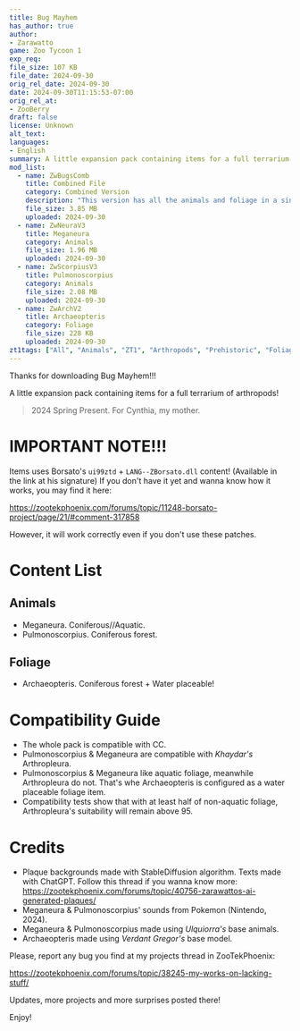 ```yaml
---
title: Bug Mayhem
has_author: true
author: 
- Zarawatto
game: Zoo Tycoon 1
exp_req: 
file_size: 107 KB
file_date: 2024-09-30
orig_rel_date: 2024-09-30
date: 2024-09-30T11:15:53-07:00
orig_rel_at: 
- ZooBerry
draft: false
license: Unknown
alt_text: 
languages:
- English
summary: A little expansion pack containing items for a full terrarium of arthropods!
mod_list: 
  - name: ZwBugsComb
    title: Combined File
    category: Combined Version
    description: "This version has all the animals and foliage in a single file. Simply unzip and drop the ztd in the ZT1 folder and you're ready to go!"
    file_size: 3.85 MB
    uploaded: 2024-09-30
  - name: ZwNeuraV3
    title: Meganeura
    category: Animals
    file_size: 1.96 MB
    uploaded: 2024-09-30
  - name: ZwScorpiusV3
    title: Pulmonoscorpius
    category: Animals
    file_size: 2.08 MB
    uploaded: 2024-09-30
  - name: ZwArchV2
    title: Archaeopteris
    category: Foliage
    file_size: 228 KB
    uploaded: 2024-09-30
zt1tags: ["All", "Animals", "ZT1", "Arthropods", "Prehistoric", "Foliage", "Packs", "Extinct", "Objects"]
---
```


Thanks for downloading Bug Mayhem!!!

A little expansion pack containing items for a full terrarium of arthropods!

> 2024 Spring Present. For Cynthia, my mother.

# IMPORTANT NOTE!!!

Items uses Borsato's `ui99ztd` + `LANG--ZBorsato.dll` content! (Available in the link at his signature)
If you don't have it yet and wanna know how it works, you may find it here:

https://zootekphoenix.com/forums/topic/11248-borsato-project/page/21/#comment-317858

However, it will work correctly even if you don't use these patches.

# Content List

## Animals

- Meganeura. Coniferous//Aquatic.
- Pulmonoscorpius. Coniferous forest.

## Foliage

- Archaeopteris. Coniferous forest + Water placeable!

# Compatibility Guide

- The whole pack is compatible with CC.
- Pulmonoscorpius & Meganeura are compatible with *Khaydar's* Arthropleura.
- Pulmonoscorpius & Meganeura like aquatic foliage, meanwhile Arthropleura do not. That's whe Archaeopteris is configured as a water placeable foliage item.
- Compatibility tests show that with at least half of non-aquatic foliage, Arthropleura's suitability will remain above 95. 

# Credits

- Plaque backgrounds made with StableDiffusion algorithm. Texts made with ChatGPT. Follow this thread if you wanna know more: https://zootekphoenix.com/forums/topic/40756-zarawattos-ai-generated-plaques/
- Meganeura & Pulmonoscorpius' sounds from Pokemon (Nintendo, 2024).
- Meganeura & Pulmonoscorpius made using *Ulquiorra's* base animals.
- Archaeopteris made using *Verdant Gregor's* base model.

Please, report any bug you find at my projects thread in ZooTekPhoenix:

https://zootekphoenix.com/forums/topic/38245-my-works-on-lacking-stuff/

Updates, more projects and more surprises posted there!

Enjoy!